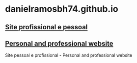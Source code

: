 # danielramosbh74.github.io
## [Site profissional e pessoal](https://danielramosbh74.github.io)
## [Personal and professional website](https://danielramosbh74.github.io/index_en)

Site pessoal e profissional - Personal and professional website
